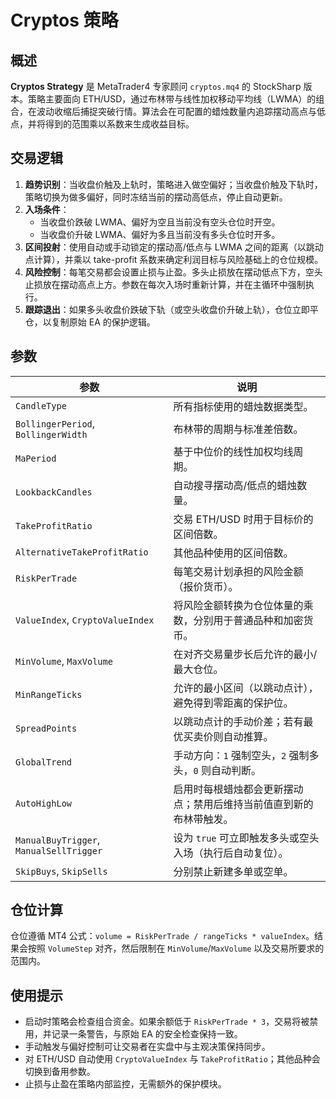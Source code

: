 # Cryptos 策略

## 概述

**Cryptos Strategy** 是 MetaTrader4 专家顾问 `cryptos.mq4` 的 StockSharp 版本。策略主要面向 ETH/USD，通过布林带与线性加权移动平均线（LWMA）的组合，在波动收缩后捕捉突破行情。算法会在可配置的蜡烛数量内追踪摆动高点与低点，并将得到的范围乘以系数来生成收益目标。

## 交易逻辑

1. **趋势识别**：当收盘价触及上轨时，策略进入做空偏好；当收盘价触及下轨时，策略切换为做多偏好，同时冻结当前的摆动高低点，停止自动更新。
2. **入场条件**：
   - 当收盘价跌破 LWMA、偏好为空且当前没有空头仓位时开空。
   - 当收盘价升破 LWMA、偏好为多且当前没有多头仓位时开多。
3. **区间投射**：使用自动或手动锁定的摆动高/低点与 LWMA 之间的距离（以跳动点计算），并乘以 take-profit 系数来确定利润目标与风险基础上的仓位规模。
4. **风险控制**：每笔交易都会设置止损与止盈。多头止损放在摆动低点下方，空头止损放在摆动高点上方。参数在每次入场时重新计算，并在主循环中强制执行。
5. **跟踪退出**：如果多头收盘价跌破下轨（或空头收盘价升破上轨），仓位立即平仓，以复制原始 EA 的保护逻辑。

## 参数

| 参数 | 说明 |
|------|------|
| `CandleType` | 所有指标使用的蜡烛数据类型。 |
| `BollingerPeriod`, `BollingerWidth` | 布林带的周期与标准差倍数。 |
| `MaPeriod` | 基于中位价的线性加权均线周期。 |
| `LookbackCandles` | 自动搜寻摆动高/低点的蜡烛数量。 |
| `TakeProfitRatio` | 交易 ETH/USD 时用于目标价的区间倍数。 |
| `AlternativeTakeProfitRatio` | 其他品种使用的区间倍数。 |
| `RiskPerTrade` | 每笔交易计划承担的风险金额（报价货币）。 |
| `ValueIndex`, `CryptoValueIndex` | 将风险金额转换为仓位体量的乘数，分别用于普通品种和加密货币。 |
| `MinVolume`, `MaxVolume` | 在对齐交易量步长后允许的最小/最大仓位。 |
| `MinRangeTicks` | 允许的最小区间（以跳动点计），避免得到零距离的保护位。 |
| `SpreadPoints` | 以跳动点计的手动价差；若有最优买卖价则自动推算。 |
| `GlobalTrend` | 手动方向：`1` 强制空头，`2` 强制多头，`0` 则自动判断。 |
| `AutoHighLow` | 启用时每根蜡烛都会更新摆动点；禁用后维持当前值直到新的布林带触发。 |
| `ManualBuyTrigger`, `ManualSellTrigger` | 设为 `true` 可立即触发多头或空头入场（执行后自动复位）。 |
| `SkipBuys`, `SkipSells` | 分别禁止新建多单或空单。 |

## 仓位计算

仓位遵循 MT4 公式：`volume = RiskPerTrade / rangeTicks * valueIndex`。结果会按照 `VolumeStep` 对齐，然后限制在 `MinVolume`/`MaxVolume` 以及交易所要求的范围内。

## 使用提示

- 启动时策略会检查组合资金。如果余额低于 `RiskPerTrade * 3`，交易将被禁用，并记录一条警告，与原始 EA 的安全检查保持一致。
- 手动触发与偏好控制可让交易者在实盘中与主观决策保持同步。
- 对 ETH/USD 自动使用 `CryptoValueIndex` 与 `TakeProfitRatio`；其他品种会切换到备用参数。
- 止损与止盈在策略内部监控，无需额外的保护模块。

